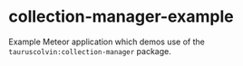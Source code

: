 # collection-manager-example
Example Meteor application which demos use of the `tauruscolvin:collection-manager` package.

